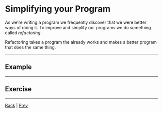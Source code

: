 # Simplifying your Program

As we're writing a program we frequently discover that we were better ways of doing it.
To improve and simplify our programs we do something called *refactoring*.

Refactoring takes a program the already works and makes a better program that does the same thing.

---

## Example ##

---

## Exercise ##

---

[Back](.) | [Prev](twolib)
